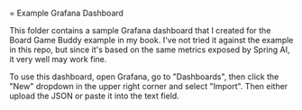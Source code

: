 = Example Grafana Dashboard

This folder contains a sample Grafana dashboard that I created for the Board Game
Buddy example in my book. I've not tried it against the example in this repo,
but since it's based on the same metrics exposed by Spring AI, it very well may
work fine.

To use this dashboard, open Grafana, go to "Dashboards", then click the "New"
dropdown in the upper right corner and select "Import". Then either upload the
JSON or paste it into the text field.

